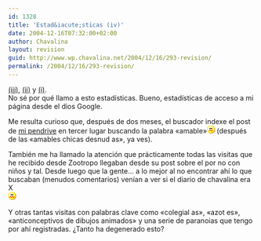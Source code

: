 ```yaml
---
id: 1328
title: 'Estad&iacute;sticas (iv)'
date: 2004-12-16T07:32:00+02:00
author: Chavalina
layout: revision
guid: http://www.wp.chavalina.net/2004/12/16/293-revision/
permalink: /2004/12/16/293-revision/
---
```

<a href="http://www.chavalina.net/comentar.php?idpost=162&#038;q=estad" target="_blank">(iii)</a>, <a href="http://www.chavalina.net/comentar.php?idpost=97&#038;q=" target="_blank">(ii)</a> y <a href="http://www.chavalina.net/comentar.php?idpost=83&#038;q=estad&iacute;sticas" target="_blank">(i)</a>.  
No sé por qué llamo a esto estad&iacute;sticas. Bueno, estad&iacute;sticas de acceso a mi página desde el dios Google.

Me resulta curioso que, después de dos meses, el buscador indexe el post de <a href="http://www.chavalina.net/comentar.php?idpost=238&#038;q=" target="_blank">mi pendrive</a> en tercer lugar buscando la palabra «amable»![emo](/imagenes/emoticonos/confuso.gif) (después de las «amables chicas desnud as», ya ves).

También me ha llamado la atención que prácticamente todas las visitas que he recibido desde Zootropo llegaban desde su post sobre el por no con ni&ntilde;os y tal. Desde luego que la gente… a lo mejor al no encontrar ah&iacute; lo que buscaban (menudos comentarios) ven&iacute;an a ver si el diario de chavalina era X  
![asqueado](/imagenes/emoticonos/asqueado.gif) 

Y otras tantas visitas con palabras clave como «colegial as», «azot es», «anticonceptivos de dibujos animados» y una serie de paranoias que tengo por ah&iacute; registradas. &iquest;Tanto ha degenerado esto?